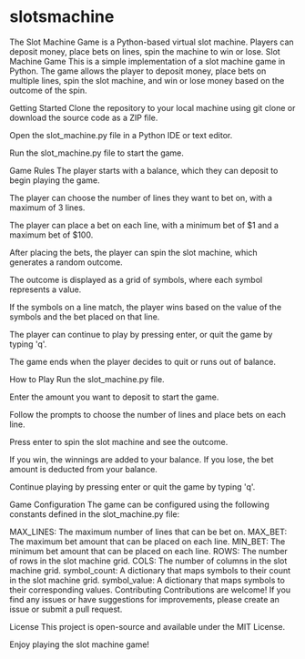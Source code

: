 # slotsmachine
The Slot Machine Game is a Python-based virtual slot machine. Players can deposit money, place bets on lines, spin the machine to win or lose.
Slot Machine Game
This is a simple implementation of a slot machine game in Python. The game allows the player to deposit money, place bets on multiple lines, spin the slot machine, and win or lose money based on the outcome of the spin.

Getting Started
Clone the repository to your local machine using git clone or download the source code as a ZIP file.

Open the slot_machine.py file in a Python IDE or text editor.

Run the slot_machine.py file to start the game.

Game Rules
The player starts with a balance, which they can deposit to begin playing the game.

The player can choose the number of lines they want to bet on, with a maximum of 3 lines.

The player can place a bet on each line, with a minimum bet of $1 and a maximum bet of $100.

After placing the bets, the player can spin the slot machine, which generates a random outcome.

The outcome is displayed as a grid of symbols, where each symbol represents a value.

If the symbols on a line match, the player wins based on the value of the symbols and the bet placed on that line.

The player can continue to play by pressing enter, or quit the game by typing 'q'.

The game ends when the player decides to quit or runs out of balance.

How to Play
Run the slot_machine.py file.

Enter the amount you want to deposit to start the game.

Follow the prompts to choose the number of lines and place bets on each line.

Press enter to spin the slot machine and see the outcome.

If you win, the winnings are added to your balance. If you lose, the bet amount is deducted from your balance.

Continue playing by pressing enter or quit the game by typing 'q'.

Game Configuration
The game can be configured using the following constants defined in the slot_machine.py file:

MAX_LINES: The maximum number of lines that can be bet on.
MAX_BET: The maximum bet amount that can be placed on each line.
MIN_BET: The minimum bet amount that can be placed on each line.
ROWS: The number of rows in the slot machine grid.
COLS: The number of columns in the slot machine grid.
symbol_count: A dictionary that maps symbols to their count in the slot machine grid.
symbol_value: A dictionary that maps symbols to their corresponding values.
Contributing
Contributions are welcome! If you find any issues or have suggestions for improvements, please create an issue or submit a pull request.

License
This project is open-source and available under the MIT License.

Enjoy playing the slot machine game!
